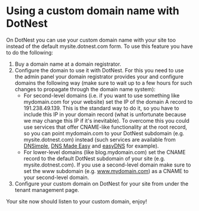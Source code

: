 # Using a custom domain name with DotNest



On DotNest you can use your custom domain name with your site too instead of the default mysite.dotnest.com form. To use this feature you have to do the following:

1. Buy a domain name at a domain registrator.
2. Configure the domain to use it with DotNest. For this you need to use the admin panel your domain registrator provides your and configure domains the following way (make sure to wait up to a few hours for such changes to propagate through the domain name system):
	- For second-level domains (i.e. if you want to use something like mydomain.com for your website) set the IP of the domain A record to 191.238.49.139. This is the standard way to do it, so you have to include this IP in your domain record (what is unfortunate because we may change this IP if it's inevitable). To overcome this you could use services that offer CNAME-like functionality at the root record, so you can point mydomain.com to your DotNest subdomain (e.g. mysite.dotnest.com) instead (such services are available from [DNSimple](http://support.dnsimple.com/articles/alias-record), [DNS Made Easy](http://www.dnsmadeeasy.com/services/aname-records/) and [easyDNS](http://docs.easydns.com/aname-records/) for example).
	- For lower-level domains (like blog.mydomain.com) set the CNAME record to the default DotNest subdomain of your site (e.g. mysite.dotnest.com). If you use a second-level domain make sure to set the www subdomain (e.g. www.mydomain.com) as a CNAME to your second-level domain.
3. Configure your custom domain on DotNest for your site from under the tenant management page.

Your site now should listen to your custom domain, enjoy!